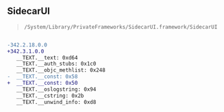 ## SidecarUI

> `/System/Library/PrivateFrameworks/SidecarUI.framework/SidecarUI`

```diff

-342.2.18.0.0
+342.3.1.0.0
   __TEXT.__text: 0xd64
   __TEXT.__auth_stubs: 0x1c0
   __TEXT.__objc_methlist: 0x248
-  __TEXT.__const: 0x58
+  __TEXT.__const: 0x50
   __TEXT.__oslogstring: 0x94
   __TEXT.__cstring: 0x2b
   __TEXT.__unwind_info: 0xd8

```
